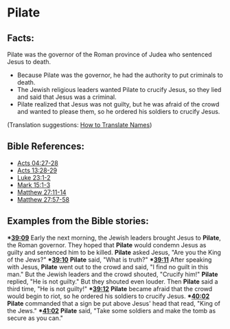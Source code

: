 # Pilate #

## Facts: ##

Pilate was the governor of the Roman province of Judea who sentenced Jesus to death.

* Because Pilate was the governor, he had the authority to put criminals to death.
* The Jewish religious leaders wanted Pilate to crucify Jesus, so they lied and said that Jesus was a criminal.
* Pilate realized that Jesus was not guilty, but he was afraid of the crowd and wanted to please them, so he ordered his soldiers to crucify Jesus.

(Translation suggestions: [How to Translate Names](en/ta-vol1/translate/man/translate-names))



## Bible References: ##

* [Acts 04:27-28](en/tn/act/help/04/27)
* [Acts 13:28-29](en/tn/act/help/13/28)
* [Luke 23:1-2](en/tn/luk/help/23/01)
* [Mark 15:1-3](en/tn/mrk/help/15/01)
* [Matthew 27:11-14](en/tn/mat/help/27/11)
* [Matthew 27:57-58](en/tn/mat/help/27/57)

## Examples from the Bible stories: ##

  __*[39:09](en/tn/obs/help/39/09)__ Early the next morning, the Jewish leaders brought Jesus to __Pilate__, the Roman governor. They hoped that __Pilate__ would condemn Jesus as guilty and sentenced him to be killed. __Pilate__ asked Jesus, "Are you the King of the Jews?"
  __*[39:10](en/tn/obs/help/39/10)__ __Pilate__ said, "What is truth?"
  __*[39:11](en/tn/obs/help/39/11)__ After speaking with Jesus, __Pilate__ went out to the crowd and said, "I find no guilt in this man." But the Jewish leaders and the crowd shouted, "Crucify him!" __Pilate__ replied, "He is not guilty." But they shouted even louder. Then __Pilate__ said a third time, "He is not guilty!"
  __*[39:12](en/tn/obs/help/39/12)__ __Pilate__ became afraid that the crowd would begin to riot, so he ordered his soldiers to crucify Jesus.
  __*[40:02](en/tn/obs/help/40/02)__ __Pilate__ commanded that a sign be put above Jesus' head that read, "King of the Jews."
  __*[41:02](en/tn/obs/help/41/02)__ __Pilate__ said, "Take some soldiers and make the tomb as secure as you can."